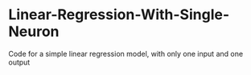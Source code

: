 # Linear-Regression-With-Single-Neuron
Code for a simple linear regression model, with only one input and one output
